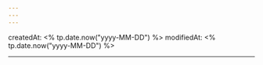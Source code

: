 ```yaml
---
---
---
```

createdAt: <% tp.date.now("yyyy-MM-DD") %>
modifiedAt: <% tp.date.now("yyyy-MM-DD") %>

---

